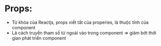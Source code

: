 # Props: 
* Từ khóa của Reactjs, props viết tắt của properies, là thuộc tính của component
* Là cách truyền tham số từ ngoài vào trong component =>  giảm bớt thời gian phát triển component